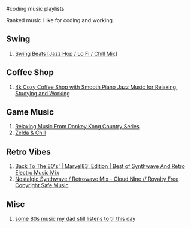 #coding music playlists

Ranked music I like for coding and working.

## Swing
1. [Swing Beats \[Jazz Hop / Lo Fi / Chill Mix\]](https://www.youtube.com/watch?v=uZ6_ISALjcQ)

## Coffee Shop
1. [4k Cozy Coffee Shop with Smooth Piano Jazz Music for Relaxing, Studying and Working](https://www.youtube.com/watch?v=MYPVQccHhAQ)

## Game Music
1. [Relaxing Music From Donkey Kong Country Series](https://www.youtube.com/watch?v=_G4yog_svfw)
1. [Zelda & Chill](https://www.youtube.com/watch?v=GdzrrWA8e7A)

## Retro Vibes
1. [Back To The 80's' | Marvel83' Edition | Best of Synthwave And Retro Electro Music Mix](https://www.youtube.com/watch?v=0QKQlf8r7ls)
1. [Nostalgic Synthwave / Retrowave Mix - Cloud Nine // Royalty Free Copyright Safe Music](https://www.youtube.com/watch?v=kCUwIi7qd2M)

## Misc
1. [some 80s music my dad still listens to til this day](https://www.youtube.com/watch?v=q6zrcUkXfgc)